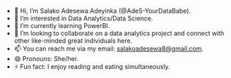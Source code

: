 - 👋 Hi, I’m Salako Adesewa Adeyinka (@AdeS-YourDataBabe).
- 👀 I’m interested in Data Analytics/Data Science.
- 🌱 I’m currently learning PowerBI.
- 💞️ I’m looking to collaborate on a data analytics project and connect with other like-minded great individuals here.
- 📫 You can reach me via my email: salakoadesewa8@gmail.com. 
- 😄 Pronouns: She/her.
- ⚡ Fun fact: I enjoy reading and eating simultaneously.

<!---
AdeS-YourDataBabe/AdeS-YourDataBabe is a ✨ special ✨ repository because its `README.md` (this file) appears on your GitHub profile.
You can click the Preview link to take a look at your changes.
--->
